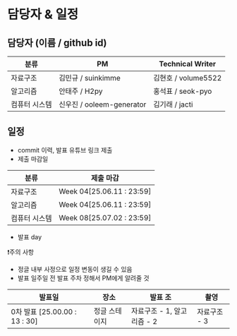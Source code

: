# 담당자 & 일정
## 담당자 (이름 / github id)

| 분류 | PM | Technical Writer |
| --- | --- | --- |
| 자료구조 | 김민규 / suinkimme | 김현호 / volume5522 |
| 알고리즘 | 안태주 / H2py | 홍석표 / seok-pyo |
| 컴퓨터 시스템 | 신우진 / ooleem-generator | 김기래 / jacti |

## 일정

- commit 이력, 발표 유튜브 링크 제출
- 제출 마감일

| 분류 | 제출 마감 |
| --- | --- |
| 자료구조 | Week 04[25.06.11 : 23:59] |
| 알고리즘 | Week 04[25.06.11 : 23:59] |
| 컴퓨터 시스템 | Week 08[25.07.02 : 23:59] |

- 발표 day
    
<aside>
❗주의 사항

- 정글 내부 사정으로 일정 변동이 생길 수 있음
- 발표 일주일 전 발표 주차 정해서 PM에게 알려줄 것
</aside>


| 발표일 | 장소 | 발표 조 | 촬영 |
| --- | --- | --- | --- |
| 0차 발표 [25.00.00 : 13 : 30] | 정글 스테이지 | 자료구조 - 1, 알고리즘 - 2 | 자료구조 - 3 |
